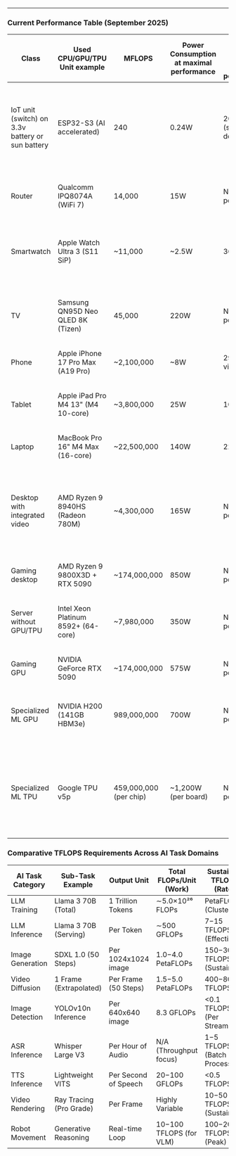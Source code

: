 
---

### Current Performance Table (September 2025)

| Class                                            | Used CPU/GPU/TPU Unit example       | MFLOPS                 | Power Consumption at maximal performance | Power capacity (hours) at maximal performance | Source                                                                                                                                                                                                                                       |
| ------------------------------------------------ | ----------------------------------- | ---------------------- | ---------------------------------------- | --------------------------------------------- | -------------------------------------------------------------------------------------------------------------------------------------------------------------------------------------------------------------------------------------------- |
| IoT unit (switch) on 3.3v battery or sun battery | ESP32-S3 (AI accelerated)           | 240                    | 0.24W                                    | 200-500 (solar/battery dependent)             | [Espressif Datasheet](https://www.espressif.com/sites/default/files/documentation/esp32-s3_datasheet_en.pdf) (Note: FPU performance; power consumption is highly dependent on the operating mode)                                            |
| Router                                           | Qualcomm IPQ8074A (WiFi 7)          | 14,000                 | 15W                                      | N/A (mains powered)                           | [Qualcomm Specs](https://www.google.com/search?q=https://www.qualcomm.com/products/internet-of-things/networking/wi-fi/qualcomm-networking-pro-1200-platform) (Note: Estimated CPU performance)                                              |
| Smartwatch                                       | Apple Watch Ultra 3 (S11 SiP)       | ~11,000                | ~2.5W                                    | 36 hours                                      | [CNET Review](https://www.google.com/search?q=https://www.cnet.com/tech/mobile/apple-watch-ultra-3-review-2025/) (Note: GPU estimate based on the S11 SiP's performance increase)                                                            |
| TV                                               | Samsung QN95D Neo QLED 8K (Tizen)   | 45,000                 | 220W                                     | N/A (mains powered)                           | [Samsung Newsroom](https://www.google.com/search?q=https://news.samsung.com/global/samsungs-new-nq8-ai-gen3-processor-ushers-in-new-era-of-ai-screen) (Note: 220W is the power consumption of the entire TV)                                 |
| Phone                                            | Apple iPhone 17 Pro Max (A19 Pro)   | ~2,100,000             | ~8W                                      | 29 hours video                                | [GSMArena Specs & Review](https://www.gsmarena.com/apple_iphone_17_pro_max-13964.php)                                                                                                                                                        |
| Tablet                                           | Apple iPad Pro M4 13" (M4 10-core)  | ~3,800,000             | 25W                                      | 10 hours                                      | [AnandTech M4 Analysis](https://www.google.com/search?q=https://www.anandtech.com/show/21389/apple-introduces-m4-soc-new-cpu-cores-new-gpu-architecture-and-a-new-npu) (Note: M4 GPU performance (FP32))                                     |
| Laptop                                           | MacBook Pro 16" M4 Max (16-core)    | ~22,500,000            | 140W                                     | 22 hours                                      | [Apple M4 Max Specs](https://www.apple.com/newsroom/2024/10/apple-introduces-m4-pro-and-m4-max/)                                                                                                                                             |
| Desktop with integrated video                    | AMD Ryzen 9 8940HS (Radeon 780M)    | ~4,300,000             | 165W                                     | N/A (mains powered)                           | [AMD Official Specs](https://www.google.com/search?q=https://www.amd.com/en/products/apu/amd-ryzen-9-8945hs) (Note: Peak performance of the iGPU Radeon 780M is ~4.3 TFLOPS. 165W is system consumption)                                     |
| Gaming desktop                                   | AMD Ryzen 9 9800X3D + RTX 5090      | ~174,000,000           | 850W                                     | N/A (mains powered)                           | [TechPowerUp RTX 5090 Specs](https://www.techpowerup.com/gpu-specs/geforce-rtx-5090.c4216)                                                                                                                                                   |
| Server without GPU/TPU                           | Intel Xeon Platinum 8592+ (64-core) | ~7,980,000             | 350W                                     | N/A (mains powered)                           | [Intel ARK Database](https://www.google.com/search?q=https://www.intel.com/content/www/us/en/products/sku/236041/intel-xeon-platinum-8592-processor-96m-cache-1-90-ghz/specifications.html) (Note: Calculated peak FP32 AVX-512 performance) |
| Gaming GPU                                       | NVIDIA GeForce RTX 5090             | ~174,000,000           | 575W                                     | N/A (mains powered)                           | [PCGamer Review](https://www.pcgamesn.com/nvidia/geforce-rtx-5090-guide)                                                                                                                                                                     |
| Specialized ML GPU                               | NVIDIA H200 (141GB HBM3e)           | 989,000,000            | 700W                                     | N/A (mains powered)                           | [NVIDIA H200 Official Page](https://www.nvidia.com/en-us/data-center/h200/) (Note: Peak performance for BF16/FP16 operations)                                                                                                                |
| Specialized ML TPU                               | Google TPU v5p                      | 459,000,000 (per chip) | ~1,200W (per board)                      | N/A (mains powered)                           | [Google Cloud TPU v5p Docs](https://cloud.google.com/tpu/docs/v5p) (Note: Performance of a single chip is listed; power consumption is for a board with 4 chips)                                                                             |


### Comparative TFLOPS Requirements Across AI Task Domains

| AI Task Category | Sub-Task Example | Output Unit | Total FLOPs/Unit (Work) | Sustained TFLOPS (Rate) | Precision/Context | Primary Constraint |
| ---------------- | ---------------- | ----------- | ----------------------- | ----------------------- | ----------------- | ------------------ |
| LLM Training | Llama 3 70B (Total) | 1 Trillion Tokens | ∼5.0×10²⁶ FLOPs | PetaFLOPS (Cluster) | BF16 (50% Util.) | Cluster Interconnect |
| LLM Inference | Llama 3 70B (Serving) | Per Token | ∼500 GFLOPs | 7−15 TFLOPS (Effective) | FP8/BF16 | Memory Bandwidth/KV Cache |
| Image Generation | SDXL 1.0 (50 Steps) | Per 1024x1024 image | 1.0−4.0 PetaFLOPs | 150−300 TFLOPS (Sustained) | FP16/BF16 | Iterative steps/Latency |
| Video Diffusion | 1 Frame (Extrapolated) | Per Frame (50 Steps) | 1.5−5.0 PetaFLOPs | 400−800 TFLOPS | BF16/Optimization | High Latency/Throughput |
| Image Detection | YOLOv10n Inference | Per 640x640 image | 8.3 GFLOPs | <0.1 TFLOPS (Per Stream) | INT8/FP16 | Edge Efficiency/Latency |
| ASR Inference | Whisper Large V3 | Per Hour of Audio | N/A (Throughput focus) | 1−5 TFLOPS (Batch Processing) | BF16/FP16 | Memory Bandwidth/Throughput |
| TTS Inference | Lightweight VITS | Per Second of Speech | 20−100 GFLOPs | <0.5 TFLOPS | FP16/Optimization | Real-time Latency |
| Video Rendering | Ray Tracing (Pro Grade) | Per Frame | Highly Variable | 10−50 TFLOPS (Sustained) | FP32/RT Cores | Scene Complexity/Quality |
| Robot Movement | Generative Reasoning | Real-time Loop | 10−100 TFLOPS (for VLM) | 100−2070 TFLOPS (Peak) | FP4/INT8 | Power/Thermal Constraints |
